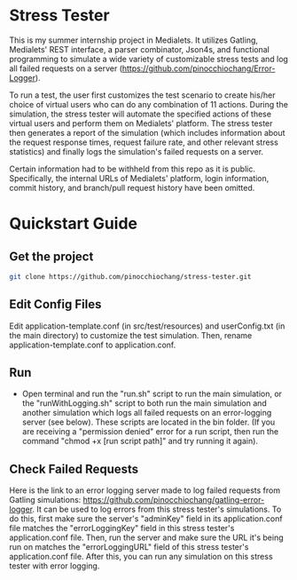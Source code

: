 Stress Tester
=========================
This is my summer internship project in Medialets. It utilizes Gatling, Medialets' REST interface, a parser combinator, Json4s, and functional programming to simulate a wide variety of customizable stress tests and log all failed requests on a server (https://github.com/pinocchiochang/Error-Logger).

To run a test, the user first customizes the test scenario to create his/her choice of virtual users who can do any combination of 11 actions. During the simulation, the stress tester will automate the specified actions of these virtual users and perform them on Medialets' platform. The stress tester then generates a report of the simulation (which includes information about the request response times, request failure rate, and other relevant stress statistics) and finally logs the simulation's failed requests on a server.

Certain information had to be withheld from this repo as it is public. Specifically, the internal URLs of Medialets' platform, login information, commit history, and branch/pull request history have been omitted.

Quickstart Guide
=========================

Get the project
---------------

```bash
git clone https://github.com/pinocchiochang/stress-tester.git
```

Edit Config Files
-----------------
Edit application-template.conf (in src/test/resources) and userConfig.txt (in the main directory) to customize the test simulation. Then, rename application-template.conf to application.conf.

Run
---------------
* Open terminal and run the "run.sh" script to run the main simulation, or the "runWithLogging.sh" script to both run the main simulation and another simulation which logs all failed requests on an error-logging server (see below). These scripts are located in the bin folder. (If you are receiving a "permission denied" error for a run script, then run the command "chmod +x [run script path]" and try running it again).

  
Check Failed Requests
-------------
Here is the link to an error logging server made to log failed requests from Gatling simulations: https://github.com/pinocchiochang/gatling-error-logger. It can be used to log errors from this stress tester's simulations. To do this, first make sure the server's "adminKey" field in its application.conf file matches the "errorLoggingKey" field in this stress tester's application.conf file. Then, run the server and make sure the URL it's being run on matches the "errorLoggingURL" field of this stress tester's application.conf file. After this, you can run any simulation on this stress tester with error logging.
